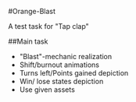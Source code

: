 #Orange-Blast

A test task for "Tap clap"

##Main task
+ "Blast"-mechanic realization
+ Shift/burnout animations
+ Turns left/Points gained depiction
+ Win/ lose states depiction
+ Use given assets
